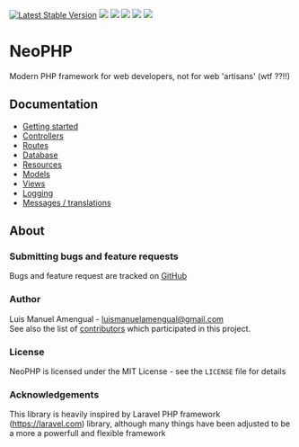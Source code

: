 [![Latest Stable Version](https://img.shields.io/packagist/v/neogroup/neophp.svg)](https://packagist.org/packages/monolog/monolog)
![](https://img.shields.io/github/license/luismanuelamengual/NeoPHP.svg)
![](https://img.shields.io/github/forks/luismanuelamengual/NeoPHP.svg?style=social&label=Fork)
![](https://img.shields.io/github/stars/luismanuelamengual/NeoPHP.svg?style=social&label=Star)
![](https://img.shields.io/github/watchers/luismanuelamengual/NeoPHP.svg?style=social&label=Watch)
![](https://img.shields.io/github/followers/luismanuelamengual.svg?style=social&label=Follow)

# NeoPHP

Modern PHP framework for web developers, not for web 'artisans' (wtf ??!!)

## Documentation

- [Getting started](doc/01-getting_started.md)
- [Controllers](doc/02-controllers.md)
- [Routes](doc/03-routes.md)
- [Database](doc/04-database.md)
- [Resources](doc/05-resources.md)
- [Models](doc/06-models.md)
- [Views](doc/07-views.md)
- [Logging](doc/08-logging.md)
- [Messages / translations](doc/09-messages.md)

## About

### Submitting bugs and feature requests

Bugs and feature request are tracked on [GitHub](https://github.com/luismanuelamengual/neophp/issues)

### Author

Luis Manuel Amengual - <luismanuelamengual@gmail.com><br />
See also the list of [contributors](https://github.com/luismanuelamengual/neophp/contributors) which participated in this project.

### License

NeoPHP is licensed under the MIT License - see the `LICENSE` file for details

### Acknowledgements

This library is heavily inspired by Laravel PHP framework (https://laravel.com) library, although many things have been adjusted to be a more a powerfull and flexible framework
